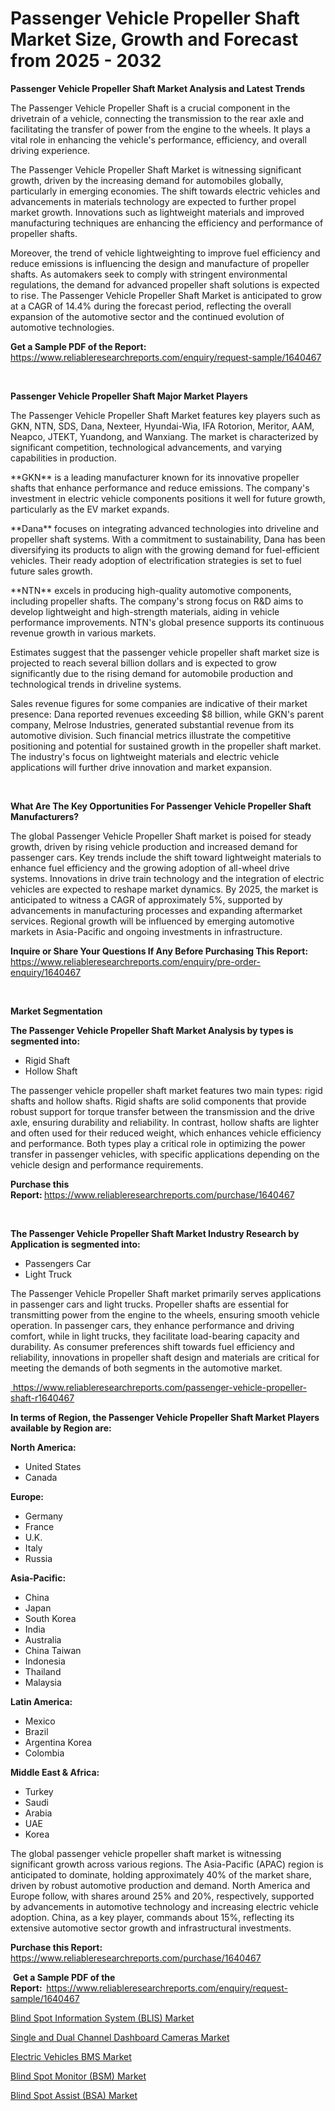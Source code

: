 <p><h1>Passenger Vehicle Propeller Shaft Market Size, Growth and Forecast from 2025 - 2032</h1></p><p><strong>Passenger Vehicle Propeller Shaft Market Analysis and Latest Trends</strong></p>
<p><p>The Passenger Vehicle Propeller Shaft is a crucial component in the drivetrain of a vehicle, connecting the transmission to the rear axle and facilitating the transfer of power from the engine to the wheels. It plays a vital role in enhancing the vehicle's performance, efficiency, and overall driving experience.</p><p>The Passenger Vehicle Propeller Shaft Market is witnessing significant growth, driven by the increasing demand for automobiles globally, particularly in emerging economies. The shift towards electric vehicles and advancements in materials technology are expected to further propel market growth. Innovations such as lightweight materials and improved manufacturing techniques are enhancing the efficiency and performance of propeller shafts.</p><p>Moreover, the trend of vehicle lightweighting to improve fuel efficiency and reduce emissions is influencing the design and manufacture of propeller shafts. As automakers seek to comply with stringent environmental regulations, the demand for advanced propeller shaft solutions is expected to rise. The Passenger Vehicle Propeller Shaft Market is anticipated to grow at a CAGR of 14.4% during the forecast period, reflecting the overall expansion of the automotive sector and the continued evolution of automotive technologies.</p></p>
<p><strong>Get a Sample PDF of the Report:&nbsp;</strong> <a href="https://www.reliableresearchreports.com/enquiry/request-sample/1640467?utm_campaign=37&utm_medium=2&utm_source=Github&utm_content=ia&utm_term=30032025&utm_id=passenger-vehicle-propeller-shaft">https://www.reliableresearchreports.com/enquiry/request-sample/1640467</a></p>
<p>&nbsp;</p>
<p><strong>Passenger Vehicle Propeller Shaft Major Market Players</strong></p>
<p><p>The Passenger Vehicle Propeller Shaft Market features key players such as GKN, NTN, SDS, Dana, Nexteer, Hyundai-Wia, IFA Rotorion, Meritor, AAM, Neapco, JTEKT, Yuandong, and Wanxiang. The market is characterized by significant competition, technological advancements, and varying capabilities in production.</p><p>**GKN** is a leading manufacturer known for its innovative propeller shafts that enhance performance and reduce emissions. The company's investment in electric vehicle components positions it well for future growth, particularly as the EV market expands.</p><p>**Dana** focuses on integrating advanced technologies into driveline and propeller shaft systems. With a commitment to sustainability, Dana has been diversifying its products to align with the growing demand for fuel-efficient vehicles. Their ready adoption of electrification strategies is set to fuel future sales growth.</p><p>**NTN** excels in producing high-quality automotive components, including propeller shafts. The company's strong focus on R&D aims to develop lightweight and high-strength materials, aiding in vehicle performance improvements. NTN's global presence supports its continuous revenue growth in various markets.</p><p>Estimates suggest that the passenger vehicle propeller shaft market size is projected to reach several billion dollars and is expected to grow significantly due to the rising demand for automobile production and technological trends in driveline systems.</p><p>Sales revenue figures for some companies are indicative of their market presence: Dana reported revenues exceeding $8 billion, while GKN's parent company, Melrose Industries, generated substantial revenue from its automotive division. Such financial metrics illustrate the competitive positioning and potential for sustained growth in the propeller shaft market. The industry's focus on lightweight materials and electric vehicle applications will further drive innovation and market expansion.</p></p>
<p>&nbsp;</p>
<p><strong>What Are The Key Opportunities For Passenger Vehicle Propeller Shaft Manufacturers?</strong></p>
<p><p>The global Passenger Vehicle Propeller Shaft market is poised for steady growth, driven by rising vehicle production and increased demand for passenger cars. Key trends include the shift toward lightweight materials to enhance fuel efficiency and the growing adoption of all-wheel drive systems. Innovations in drive train technology and the integration of electric vehicles are expected to reshape market dynamics. By 2025, the market is anticipated to witness a CAGR of approximately 5%, supported by advancements in manufacturing processes and expanding aftermarket services. Regional growth will be influenced by emerging automotive markets in Asia-Pacific and ongoing investments in infrastructure.</p></p>
<p><strong>Inquire or Share Your Questions If Any Before Purchasing This Report:</strong> <a href="https://www.reliableresearchreports.com/enquiry/pre-order-enquiry/1640467?utm_campaign=37&utm_medium=2&utm_source=Github&utm_content=ia&utm_term=30032025&utm_id=passenger-vehicle-propeller-shaft">https://www.reliableresearchreports.com/enquiry/pre-order-enquiry/1640467</a></p>
<p>&nbsp;</p>
<p><strong>Market Segmentation</strong></p>
<p><strong>The Passenger Vehicle Propeller Shaft Market Analysis by types is segmented into:</strong></p>
<p><ul><li>Rigid Shaft</li><li>Hollow Shaft</li></ul></p>
<p><p>The passenger vehicle propeller shaft market features two main types: rigid shafts and hollow shafts. Rigid shafts are solid components that provide robust support for torque transfer between the transmission and the drive axle, ensuring durability and reliability. In contrast, hollow shafts are lighter and often used for their reduced weight, which enhances vehicle efficiency and performance. Both types play a critical role in optimizing the power transfer in passenger vehicles, with specific applications depending on the vehicle design and performance requirements.</p></p>
<p><strong>Purchase this Report:&nbsp;</strong><a href="https://www.reliableresearchreports.com/purchase/1640467?utm_campaign=37&utm_medium=2&utm_source=Github&utm_content=ia&utm_term=30032025&utm_id=passenger-vehicle-propeller-shaft">https://www.reliableresearchreports.com/purchase/1640467</a></p>
<p>&nbsp;</p>
<p><strong>The Passenger Vehicle Propeller Shaft Market Industry Research by Application is segmented into:</strong></p>
<p><ul><li>Passengers Car</li><li>Light Truck</li></ul></p>
<p><p>The Passenger Vehicle Propeller Shaft market primarily serves applications in passenger cars and light trucks. Propeller shafts are essential for transmitting power from the engine to the wheels, ensuring smooth vehicle operation. In passenger cars, they enhance performance and driving comfort, while in light trucks, they facilitate load-bearing capacity and durability. As consumer preferences shift towards fuel efficiency and reliability, innovations in propeller shaft design and materials are critical for meeting the demands of both segments in the automotive market.</p></p>
<p><a href="https://www.reliableresearchreports.com/passenger-vehicle-propeller-shaft-r1640467?utm_campaign=37&utm_medium=2&utm_source=Github&utm_content=ia&utm_term=30032025&utm_id=passenger-vehicle-propeller-shaft">&nbsp;https://www.reliableresearchreports.com/passenger-vehicle-propeller-shaft-r1640467</a></p>
<p><strong>In terms of Region, the Passenger Vehicle Propeller Shaft Market Players available by Region are:</strong></p>
<p>
    <p> <strong> North America: </strong>
        <ul>
            <li>United States</li>
            <li>Canada</li>
        </ul>
        </p> 
    <p> <strong> Europe: </strong>
        <ul>
            <li>Germany</li>
            <li>France</li>
            <li>U.K.</li>
            <li>Italy</li>
            <li>Russia</li>
        </ul>
        </p> 
    <p> <strong> Asia-Pacific: </strong>
        <ul>
            <li>China</li>
            <li>Japan</li>
            <li>South Korea</li>
            <li>India</li>
            <li>Australia</li>
            <li>China Taiwan</li>
            <li>Indonesia</li>
            <li>Thailand</li>
            <li>Malaysia</li>
        </ul>
        </p> 
    <p> <strong> Latin America: </strong>
        <ul>
            <li>Mexico</li>
            <li>Brazil</li>
            <li>Argentina Korea</li>
            <li>Colombia</li>
        </ul>
        </p> 
    <p> <strong> Middle East & Africa: </strong>
        <ul>
            <li>Turkey</li>
            <li>Saudi</li>
            <li>Arabia</li>
            <li>UAE</li>
            <li>Korea</li>
        </ul>
    </p>
    </p>
<p><p>The global passenger vehicle propeller shaft market is witnessing significant growth across various regions. The Asia-Pacific (APAC) region is anticipated to dominate, holding approximately 40% of the market share, driven by robust automotive production and demand. North America and Europe follow, with shares around 25% and 20%, respectively, supported by advancements in automotive technology and increasing electric vehicle adoption. China, as a key player, commands about 15%, reflecting its extensive automotive sector growth and infrastructural investments.</p></p>
<p><strong>Purchase this Report: </strong><a href="https://www.reliableresearchreports.com/purchase/1640467?utm_campaign=37&utm_medium=2&utm_source=Github&utm_content=ia&utm_term=30032025&utm_id=passenger-vehicle-propeller-shaft">https://www.reliableresearchreports.com/purchase/1640467</a></p>
<p>&nbsp;<strong>Get a Sample PDF of the Report:&nbsp;&nbsp;</strong><a href="https://www.reliableresearchreports.com/enquiry/request-sample/1640467?utm_campaign=37&utm_medium=2&utm_source=Github&utm_content=ia&utm_term=30032025&utm_id=passenger-vehicle-propeller-shaft">https://www.reliableresearchreports.com/enquiry/request-sample/1640467</a></p>
<p><strong></strong></p>
<p><p><a href="https://github.com/nwokechock6s/Market-Research-Report-List-1/blob/main/blind-spot-information-system-blis-market.md?utm_campaign=37&utm_medium=2&utm_source=Github&utm_content=ia&utm_term=30032025&utm_id=passenger-vehicle-propeller-shaft">Blind Spot Information System (BLIS) Market</a></p><p><a href="https://github.com/vsiljgestel/Market-Research-Report-List-1/blob/main/single-and-dual-channel-dashboard-cameras-market.md?utm_campaign=37&utm_medium=2&utm_source=Github&utm_content=ia&utm_term=30032025&utm_id=passenger-vehicle-propeller-shaft">Single and Dual Channel Dashboard Cameras Market</a></p><p><a href="https://github.com/belhejmawoue/Market-Research-Report-List-1/blob/main/electric-vehicles-bms-market.md?utm_campaign=37&utm_medium=2&utm_source=Github&utm_content=ia&utm_term=30032025&utm_id=passenger-vehicle-propeller-shaft">Electric Vehicles BMS Market</a></p><p><a href="https://github.com/boudykodumi/Market-Research-Report-List-1/blob/main/blind-spot-monitor-bsm-market.md?utm_campaign=37&utm_medium=2&utm_source=Github&utm_content=ia&utm_term=30032025&utm_id=passenger-vehicle-propeller-shaft">Blind Spot Monitor (BSM) Market</a></p><p><a href="https://github.com/aiamekar/Market-Research-Report-List-1/blob/main/blind-spot-assist-bsa-market.md?utm_campaign=37&utm_medium=2&utm_source=Github&utm_content=ia&utm_term=30032025&utm_id=passenger-vehicle-propeller-shaft">Blind Spot Assist (BSA) Market</a></p></p>